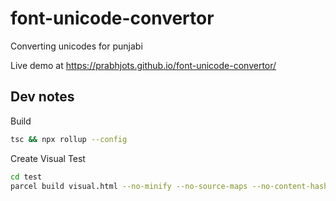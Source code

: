 # font-unicode-convertor
Converting unicodes for punjabi

Live demo at https://prabhjots.github.io/font-unicode-convertor/

## Dev notes

Build

```bash
tsc && npx rollup --config
```

Create Visual Test

```bash
cd test
parcel build visual.html --no-minify --no-source-maps --no-content-hash
```
